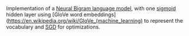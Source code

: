 Implementation of a [Neural Bigram language model](https://en.wikipedia.org/wiki/Language_model#Neural_network), with one [sigmoid](https://en.wikipedia.org/wiki/Sigmoid_function)
hidden layer using [GloVe word embeddings](https://en.wikipedia.org/wiki/GloVe_(machine_learning) to represent the vocabulary and [SGD](https://en.wikipedia.org/wiki/Stochastic_gradient_descent) for optimizations. 
